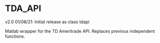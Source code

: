 # TDA_API
  
v2.0 01/08/21: Initial release as class tdapi

Matlab wrapper for the TD Ameritrade API. Replaces previous independent functions.
